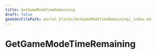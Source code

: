 ```yaml
---
title: GetGameModeTimeRemaining
draft: false
geekdocFilePath: portal_blocks/GetGameModeTimeRemaining/_index.md
---
```

# GetGameModeTimeRemaining